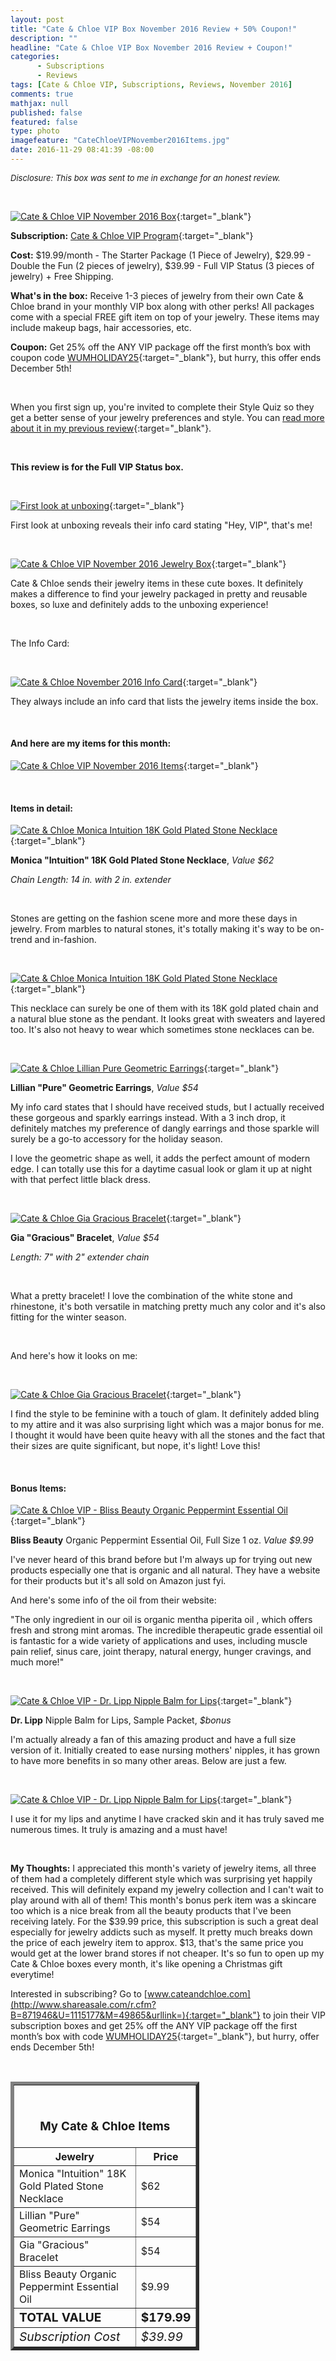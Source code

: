 ```yaml
---
layout: post
title: "Cate & Chloe VIP Box November 2016 Review + 50% Coupon!"
description: ""
headline: "Cate & Chloe VIP Box November 2016 Review + Coupon!"
categories: 
      - Subscriptions
      - Reviews
tags: [Cate & Chloe VIP, Subscriptions, Reviews, November 2016]
comments: true
mathjax: null
published: false
featured: false
type: photo
imagefeature: "CateChloeVIPNovember2016Items.jpg"
date: 2016-11-29 08:41:39 -08:00
---
```


<i><font size="2">Disclosure: This box was sent to me in exchange for an honest review.</font></i>

<br>

[![Cate & Chloe VIP November 2016 Box](http://whatsupmailbox.com/images/CateChloeVIPNovember2016Box.jpg)](http://www.shareasale.com/r.cfm?B=871946&U=1115177&M=49865&urllink=){:target="_blank"}

**Subscription:** [Cate & Chloe VIP Program](http://www.shareasale.com/r.cfm?B=871946&U=1115177&M=49865&urllink=){:target="_blank"}

**Cost:** $19.99/month - The Starter Package (1 Piece of Jewelry), $29.99 - Double the Fun (2 pieces of jewelry), $39.99 - Full VIP Status (3 pieces of jewelry) + Free Shipping.

**What's in the box:** Receive 1-3 pieces of jewelry from their own Cate & Chloe brand in your monthly VIP box along with other perks! All packages come with a special FREE gift item on top of your jewelry. These items may include makeup bags, hair accessories, etc.

**Coupon:** Get 25% off the ANY VIP package off the first month’s box with coupon code [WUMHOLIDAY25](http://www.shareasale.com/r.cfm?B=871946&U=1115177&M=49865&urllink=){:target="_blank"}, but hurry, this offer ends December 5th!

<br>

When you first sign up, you're invited to complete their Style Quiz so they get a better sense of your jewelry preferences and style. You can [read more about it in my previous review](http://whatsupmailbox.com/subscriptions/reviews/Cate-And-Chloe-VIP-Jewelry-Subscription-Box-July-2016-Review-Coupon/){:target="_blank"}.

<br>

<b>This review is for the Full VIP Status box.</b>

<br>

[![First look at unboxing](http://whatsupmailbox.com/images/CateChloeVIPNovember2016OpenBox.jpg)](http://www.shareasale.com/r.cfm?B=871946&U=1115177&M=49865&urllink=){:target="_blank"}

First look at unboxing reveals their info card stating "Hey, VIP", that's me!

<br>

[![Cate & Chloe VIP November 2016 Jewelry Box](http://whatsupmailbox.com/images/CateChloeVIPNovember2016JewelryBox.jpg)](http://www.shareasale.com/r.cfm?B=871946&U=1115177&M=49865&urllink=){:target="_blank"}

Cate & Chloe sends their jewelry items in these cute boxes. It definitely makes a difference to find your jewelry packaged in pretty and reusable boxes, so luxe and definitely adds to the unboxing experience!

<br>

The Info Card:

<br>

[![Cate & Chloe November 2016 Info Card](http://whatsupmailbox.com/images/CateChloeVIPNovember2016Info.jpg)](http://www.shareasale.com/r.cfm?B=871946&U=1115177&M=49865&urllink=){:target="_blank"}

They always include an info card that lists the jewelry items inside the box.

<br>

<H4>And here are my items for this month:</H4>

[![Cate & Chloe VIP November 2016 Items](http://whatsupmailbox.com/images/CateChloeVIPNovember2016Items.jpg)](http://www.shareasale.com/r.cfm?B=871946&U=1115177&M=49865&urllink=){:target="_blank"}

<br>

<H4>Items in detail:</H4>

[![Cate & Chloe Monica Intuition 18K Gold Plated Stone Necklace](http://whatsupmailbox.com/images/CateChloeVIPNovember2016MonicaIntuitionGoldPlatedStoneNecklace.jpg)](http://www.shareasale.com/r.cfm?B=871946&U=1115177&M=49865&urllink=){:target="_blank"}

**Monica "Intuition" 18K Gold Plated Stone Necklace**, *Value $62*

*Chain Length: 14 in. with 2 in. extender*

<br>

Stones are getting on the fashion scene more and more these days in jewelry. From marbles to natural stones, it's totally making it's way to be on-trend and in-fashion.

<br>

[![Cate & Chloe Monica Intuition 18K Gold Plated Stone Necklace](http://whatsupmailbox.com/images/CateChloeVIPNovember2016MonicaIntuitionGoldPlatedStoneNecklace02.jpg)](http://www.shareasale.com/r.cfm?B=871946&U=1115177&M=49865&urllink=){:target="_blank"}

This necklace can surely be one of them with its 18K gold plated chain and a natural blue stone as the pendant. It looks great with sweaters and layered too. It's also not heavy to wear which sometimes stone necklaces can be.

<br>

[![Cate & Chloe Lillian Pure Geometric Earrings](http://whatsupmailbox.com/images/CateChloeVIPNovember2016LillianPureGeometricEarrings.jpg)](http://www.shareasale.com/r.cfm?B=871946&U=1115177&M=49865&urllink=){:target="_blank"}

**Lillian "Pure" Geometric Earrings**, *Value $54*  

My info card states that I should have received studs, but I actually received these gorgeous and sparkly earrings instead. With a 3 inch drop, it definitely matches my preference of dangly earrings and those sparkle will surely be a go-to accessory for the holiday season.

I love the geometric shape as well, it adds the perfect amount of modern edge. I can totally use this for a daytime casual look or glam it up at night with that perfect little black dress.

<br>

[![Cate & Chloe Gia Gracious Bracelet](http://whatsupmailbox.com/images/CateChloeVIPNovember2016GiaGraciousBracelet.jpg)](http://www.shareasale.com/r.cfm?B=871946&U=1115177&M=49865&urllink=){:target="_blank"}

**Gia "Gracious" Bracelet**, *Value $54*

*Length: 7" with 2" extender chain*

<br>

What a pretty bracelet! I love the combination of the white stone and rhinestone, it's both versatile in matching pretty much any color and it's also fitting for the winter season.

<br>

And here's how it looks on me:

<br>

[![Cate & Chloe Gia Gracious Bracelet](http://whatsupmailbox.com/images/CateChloeVIPNovember2016GiaGraciousBracelet02.jpg)](http://www.shareasale.com/r.cfm?B=871946&U=1115177&M=49865&urllink=){:target="_blank"}

I find the style to be feminine with a touch of glam. It definitely added bling to my attire and it was also surprising light which was a major bonus for me. I thought it would have been quite heavy with all the stones and the fact that their sizes are quite significant, but nope, it's light! Love this!

<br>

<H4>Bonus Items:</H4>

[![Cate & Chloe VIP - Bliss Beauty Organic Peppermint Essential Oil](http://whatsupmailbox.com/images/CateChloeVIPNovember2016BlissBeautyOrganicPeppermintEssentialOil.jpg)](http://www.shareasale.com/r.cfm?B=871946&U=1115177&M=49865&urllink=){:target="_blank"}

**Bliss Beauty** Organic Peppermint Essential Oil, Full Size 1 oz. *Value $9.99*

I've never heard of this brand before but I'm always up for trying out new products especially one that is organic and all natural. They have a website for their products but it's all sold on Amazon just fyi.

And here's some info of the oil from their website:

"The only ingredient in our oil is organic mentha piperita oil , which offers fresh and strong mint aromas. The incredible therapeutic grade essential oil is fantastic for a wide variety of applications and uses, including muscle pain relief, sinus care, joint therapy, natural energy, hunger cravings, and much more!"

<br>

[![Cate & Chloe VIP - Dr. Lipp Nipple Balm for Lips](http://whatsupmailbox.com/images/CateChloeVIPNovember2016DrLippNippleBalmForLips.jpg)](http://www.shareasale.com/r.cfm?B=871946&U=1115177&M=49865&urllink=){:target="_blank"}

**Dr. Lipp** Nipple Balm for Lips, Sample Packet, *$bonus*

I'm actually already a fan of this amazing product and have a full size version of it. Initially created to ease nursing mothers' nipples, it has grown to have more benefits in so many other areas. Below are just a few.

<br>

[![Cate & Chloe VIP - Dr. Lipp Nipple Balm for Lips](http://whatsupmailbox.com/images/CateChloeVIPNovember2016DrLippNippleBalmForLips02.jpg)](http://www.shareasale.com/r.cfm?B=871946&U=1115177&M=49865&urllink=){:target="_blank"}

I use it for my lips and anytime I have cracked skin and it has truly saved me numerous times. It truly is amazing and a must have!

<br>

<i class="icon-exclamation-sign"></i> **My Thoughts:** I appreciated this month's variety of jewelry items, all three of them had a completely different style which was surprising yet happily received. This will definitely expand my jewelry collection and I can't wait to play around with all of them! This month's bonus perk item was a skincare too which is a nice break from all the beauty products that I've been receiving lately. For the $39.99 price, this subscription is such a great deal especially for jewelry addicts such as myself. It pretty much breaks down the price of each jewelry item to approx. $13, that's the same price you would get at the lower brand stores if not cheaper. It's so fun to open up my Cate & Chloe boxes every month, it's like opening a Christmas gift everytime!

Interested in subscribing? Go to [www.cateandchloe.com](http://www.shareasale.com/r.cfm?B=871946&U=1115177&M=49865&urllink=){:target="_blank"} to join their VIP subscription boxes and get 25% off the ANY VIP package off the first month’s box with code [WUMHOLIDAY25](http://www.shareasale.com/r.cfm?B=871946&U=1115177&M=49865&urllink=){:target="_blank"}, but hurry, offer ends December 5th!

<br>

<TABLE  BORDER="5" style="width:60%">
   <TR>
      <TH COLSPAN="2">
         <H3><BR><center>My Cate & Chloe Items</center></H3>
      </TH>
   </TR>
      <TH>Jewelry</TH>
      <TH>Price</TH>
  <TR>
      <TD>Monica "Intuition" 18K Gold Plated Stone Necklace</TD>
      <TD>$62</TD>
   </TR>
  <TR>
      <TD>Lillian "Pure" Geometric Earrings</TD>
      <TD>$54</TD>
   </TR>
   <TR>
      <TD>Gia "Gracious" Bracelet</TD>
      <TD>$54</TD>
   </TR>
   <TR>
      <TD>Bliss Beauty Organic Peppermint Essential Oil</TD>
      <TD>$9.99</TD>
   </TR>
   <TR>
      <TD><b><big>TOTAL VALUE</big></b></TD>
      <TD><b><big>$179.99</big></b></TD>
   </TR>
   <TR>
      <TD><i><big>Subscription Cost</big></i></TD>
      <TD><i><big>$39.99</big></i></TD>
   </TR>
</TABLE>

